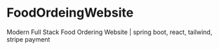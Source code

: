 # FoodOrdeingWebsite
Modern Full Stack Food Ordering Website | spring boot, react, tailwind, stripe payment
